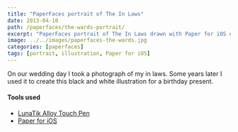 ```yaml
---
title: "PaperFaces portrait of The In Laws"
date: 2013-04-10
path: /paperfaces/the-wards-portrait/
excerpt: "PaperFaces portrait of The In Laws drawn with Paper for iOS on an iPad."
image: ../../images/paperfaces-the-wards.jpg
categories: [paperfaces]
tags: [portrait, illustration, Paper for iOS]
---
```


On our wedding day I took a photograph of my in laws. Some years later I used it to create this black and white illustration for a birthday present.

#### Tools used

- [LunaTik Alloy Touch Pen](https://www.amazon.com/gp/product/B00821TR7G/ref=as_li_ss_tl?ie=UTF8&tag=mademist-20&linkCode=as2&camp=1789&creative=390957&creativeASIN=B00821TR7G)
- [Paper for iOS](https://paper.bywetransfer.com/)
